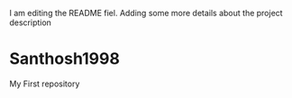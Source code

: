 I am editing the README fiel. Adding some more details about the project description
# Santhosh1998
My First repository
